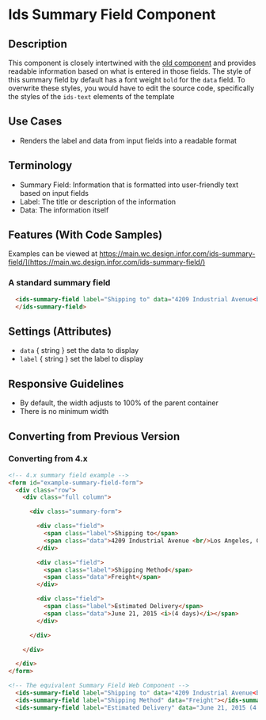# Ids Summary Field Component

## Description

This component is closely intertwined with the [old component](https://main-enterprise.demo.design.infor.com/components/form/example-forms.html) and provides readable information based on what is entered in those fields. The style of this summary field by default has a font weight `bold` for the `data` field. To overwrite these styles, you would have to edit the source code, specifically the styles of the `ids-text` elements of the template

## Use Cases

- Renders the label and data from input fields into a readable format

## Terminology

- Summary Field: Information that is formatted into user-friendly text based on input fields
- Label: The title or description of the information
- Data: The information itself

## Features (With Code Samples)

Examples can be viewed at https://main.wc.design.infor.com/ids-summary-field/](https://main.wc.design.infor.com/ids-summary-field/)

### A standard summary field

```html
  <ids-summary-field label="Shipping to" data="4209 Industrial Avenue<br/>Los Angeles, California 90001 USA">
  </ids-summary-field>
```

## Settings (Attributes)

- `data` { string } set the data to display
- `label` { string } set the label to display

## Responsive Guidelines

- By default, the width adjusts to 100% of the parent container
- There is no minimum width

## Converting from Previous Version

### Converting from 4.x

```html
<!-- 4.x summary field example -->
<form id="example-summary-field-form">
  <div class="row">
    <div class="full column">

      <div class="summary-form">

        <div class="field">
          <span class="label">Shipping to</span>
          <span class="data">4209 Industrial Avenue <br/>Los Angeles, California 90001 USA</span>
        </div>

        <div class="field">
          <span class="label">Shipping Method</span>
          <span class="data">Freight</span>
        </div>

        <div class="field">
          <span class="label">Estimated Delivery</span>
          <span class="data">June 21, 2015 <i>(4 days)</i></span>
        </div>

      </div>

    </div>

  </div>
</form>

<!-- The equivalent Summary Field Web Component -->
  <ids-summary-field label="Shipping to" data="4209 Industrial Avenue<br/>Los Angeles, California 90001 USA"></ids-summary-field>
  <ids-summary-field label="Shipping Method" data="Freight"></ids-summary-field>
  <ids-summary-field label="Estimated Delivery" data="June 21, 2015 (4 days)"></ids-summary-field>
  ```
